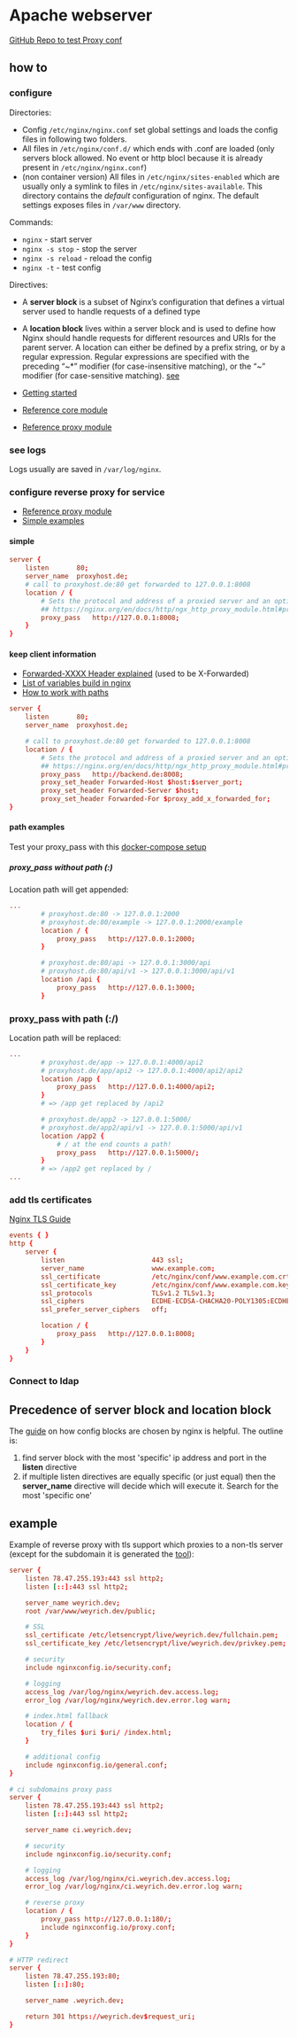 # Apache webserver

[GitHub Repo to test Proxy conf](https://github.com/CrowdSalat/nginx-proxypass-test)

## how to

### configure

Directories:

- Config `/etc/nginx/nginx.conf` set global settings and loads the config files in following two folders.
- All files in `/etc/nginx/conf.d/` which ends with .conf are loaded (only servers block allowed. No event or http blocl because it is already present in `/etc/nginx/nginx.conf`)
- (non container version) All files in `/etc/nginx/sites-enabled` which are usually only a symlink to files in `/etc/nginx/sites-available`. This directory contains the *default* configuration of nginx. The default settings exposes files in `/var/www` directory.

Commands:

- `nginx` - start server
- `nginx -s stop` - stop the server
- `nginx -s reload` - reload the config
- `nginx -t` - test config

Directives:

- A **server block** is a subset of Nginx’s configuration that defines a virtual server used to handle requests of a defined type
- A **location block** lives within a server block and is used to define how Nginx should handle requests for different resources and URIs for the parent server. A location can either be defined by a prefix string, or by a regular expression. Regular expressions are specified with the preceding “~*” modifier (for case-insensitive matching), or the “~” modifier (for case-sensitive matching). [see](https://nginx.org/en/docs/http/ngx_http_core_module.html#location)

- [Getting started](https://docs.nginx.com/nginx/admin-guide/web-server/web-server/)
- [Reference core module](https://nginx.org/en/docs/http/ngx_http_core_module.html)
- [Reference proxy module](https://nginx.org/en/docs/http/ngx_http_proxy_module.html)

### see logs

Logs usually are saved in `/var/log/nginx`.

### configure reverse proxy for service

- [Reference proxy module](https://nginx.org/en/docs/http/ngx_http_proxy_module.html)
- [Simple examples](https://docs.nginx.com/nginx/admin-guide/web-server/web-server/)

#### simple

```conf
server {
    listen       80;
    server_name  proxyhost.de;
    # call to proxyhost.de:80 get forwarded to 127.0.0.1:8008
    location / {
        # Sets the protocol and address of a proxied server and an optional URI. 
        ## https://nginx.org/en/docs/http/ngx_http_proxy_module.html#proxy_pass
        proxy_pass   http://127.0.0.1:8008;
    }
}
```

#### keep client information

- [Forwarded-XXXX Header explained](https://http.dev/forwarded) (used to be X-Forwarded)
- [List of variables build in nginx](http://nginx.org/en/docs/varindex.html)
- [How to work with paths](https://docs.nginx.com/nginx/admin-guide/web-server/reverse-proxy/#passing-a-request-to-a-proxied-server)

```conf
server {
    listen       80;
    server_name  proxyhost.de;

    # call to proxyhost.de:80 get forwarded to 127.0.0.1:8008
    location / {
        # Sets the protocol and address of a proxied server and an optional URI. 
        ## https://nginx.org/en/docs/http/ngx_http_proxy_module.html#proxy_pass
        proxy_pass   http://backend.de:8008;
        proxy_set_header Forwarded-Host $host:$server_port;
        proxy_set_header Forwarded-Server $host;
        proxy_set_header Forwarded-For $proxy_add_x_forwarded_for;        }
}
```

#### path examples

Test your proxy_pass with this [docker-compose setup](https://github.com/CrowdSalat/nginx-proxypass-test)

##### proxy_pass without path (<protocoll>:<host>)

Location path will get appended:

```conf
...
        # proxyhost.de:80 -> 127.0.0.1:2000
        # proxyhost.de:80/example -> 127.0.0.1:2000/example
        location / {
            proxy_pass   http://127.0.0.1:2000;
        }

        # proxyhost.de:80/api -> 127.0.0.1:3000/api
        # proxyhost.de:80/api/v1 -> 127.0.0.1:3000/api/v1
        location /api {
            proxy_pass   http://127.0.0.1:3000;
        }
```

### proxy_pass with path (<protocoll>:<host>/<path>)

Location path will be replaced:

```conf
...
        # proxyhost.de/app -> 127.0.0.1:4000/api2
        # proxyhost.de/app/api2 -> 127.0.0.1:4000/api2/api2
        location /app {
            proxy_pass   http://127.0.0.1:4000/api2;
        }
        # => /app get replaced by /api2

        # proxyhost.de/app2 -> 127.0.0.1:5000/
        # proxyhost.de/app2/api/v1 -> 127.0.0.1:5000/api/v1
        location /app2 {
            # / at the end counts a path!
            proxy_pass   http://127.0.0.1:5000/;
        }
        # => /app2 get replaced by /
...
```

### add tls certificates

[Nginx TLS Guide](https://docs.nginx.com/nginx/admin-guide/security-controls/terminating-ssl-http/)

```conf
events { }
http {
    server {
        listen                      443 ssl;
        server_name                 www.example.com;
        ssl_certificate             /etc/nginx/conf/www.example.com.crt;
        ssl_certificate_key         /etc/nginx/conf/www.example.com.key;
        ssl_protocols               TLSv1.2 TLSv1.3;
        ssl_ciphers                 ECDHE-ECDSA-CHACHA20-POLY1305:ECDHE-ECDSA-AES128-GCM-SHA256:ECDHE-ECDSA-AES128-SHA;
        ssl_prefer_server_ciphers   off;

        location / {
            proxy_pass   http://127.0.0.1:8008;
        }
    }
}
```

### Connect to ldap

## Precedence of server block and location block

The [guide](https://www.digitalocean.com/community/tutorials/understanding-nginx-server-and-location-block-selection-algorithms) on how config blocks are chosen by nginx is helpful. The outline is:

1. find server block with the most 'specific' ip address and port in the **listen** directive 
2. if multiple listen directives are equally specific (or just equal) then the **server_name** directive will decide which will execute it. Search for the most 'specific one'

## example

Example of reverse proxy with tls support which proxies to a non-tls server (except for the subdomain it is generated the [tool](https://www.digitalocean.com/community/tools/nginx)):

```conf
server {
    listen 78.47.255.193:443 ssl http2;
    listen [::]:443 ssl http2;

    server_name weyrich.dev;
    root /var/www/weyrich.dev/public;

    # SSL
    ssl_certificate /etc/letsencrypt/live/weyrich.dev/fullchain.pem;
    ssl_certificate_key /etc/letsencrypt/live/weyrich.dev/privkey.pem;

    # security
    include nginxconfig.io/security.conf;

    # logging
    access_log /var/log/nginx/weyrich.dev.access.log;
    error_log /var/log/nginx/weyrich.dev.error.log warn;

    # index.html fallback
    location / {
        try_files $uri $uri/ /index.html;
    }

    # additional config
    include nginxconfig.io/general.conf;
}

# ci subdomains proxy pass
server {
    listen 78.47.255.193:443 ssl http2;
    listen [::]:443 ssl http2;

    server_name ci.weyrich.dev;

    # security
    include nginxconfig.io/security.conf;

    # logging
    access_log /var/log/nginx/ci.weyrich.dev.access.log;
    error_log /var/log/nginx/ci.weyrich.dev.error.log warn;

    # reverse proxy
    location / {
        proxy_pass http://127.0.0.1:180/;
        include nginxconfig.io/proxy.conf;
    }
}

# HTTP redirect
server {
    listen 78.47.255.193:80;
    listen [::]:80;

    server_name .weyrich.dev;

    return 301 https://weyrich.dev$request_uri;
}
```
